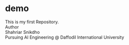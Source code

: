 # demo
This is my first Repository.</br>
Author </br>
Shahriar Snikdho </br>
Pursuing AI Engineering @ Daffodil International University 

